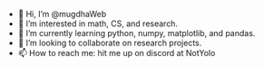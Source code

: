 - 👋 Hi, I’m @mugdhaWeb
- 👀 I’m interested in math, CS, and research.
- 🌱 I’m currently learning python, numpy, matplotlib, and pandas.
- 💞️ I’m looking to collaborate on research projects.
- 📫 How to reach me: hit me up on discord at NotYolo

<!---
mugdhaWeb/mugdhaWeb is a ✨ special ✨ repository because its `README.md` (this file) appears on your GitHub profile.
You can click the Preview link to take a look at your changes.
--->
